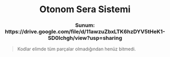 <h1 align="center">Otonom Sera Sistemi</h1>
<h3 align="center">Sunum: https://drive.google.com/file/d/11awzuZbxLTK6hzDYV5tHeK1-SD0Ichgh/view?usp=sharing</h3>


> Kodlar elimde tüm parçalar olmadığından henüz bitmedi.
